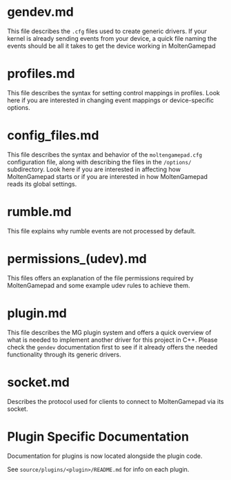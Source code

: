 
# gendev.md

This file describes the `.cfg` files used to create generic drivers. If your kernel is already sending events from your device, a quick file naming the events should be all it takes to get the device working in MoltenGamepad

# profiles.md

This file describes the syntax for setting control mappings in profiles. Look here if you are interested in changing event mappings or device-specific options.

# config_files.md

This file describes the syntax and behavior of the  `moltengamepad.cfg` configuration file, along with describing the files in the `/options/` subdirectory. Look here if you are interested in affecting how MoltenGamepad starts or if you are interested in how MoltenGamepad reads its global settings.

# rumble.md

This file explains why rumble events are not processed by default.

# permissions_(udev).md

This files offers an explanation of the file permissions required by MoltenGamepad and some example udev rules to achieve them.

# plugin.md

This file describes the MG plugin system and offers a quick overview of what is needed to implement another driver for this project in C++. Please check the `gendev` documentation first to see if it already offers the needed functionality through its generic drivers.

# socket.md

Describes the protocol used for clients to connect to MoltenGamepad via its socket.

# Plugin Specific Documentation

Documentation for plugins is now located alongside the plugin code.

See `source/plugins/<plugin>/README.md` for info on each plugin.
